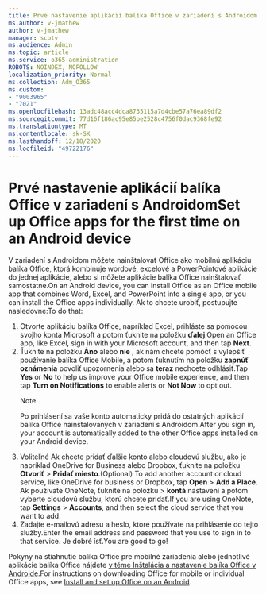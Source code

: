 ```yaml
---
title: Prvé nastavenie aplikácií balíka Office v zariadení s Androidom
ms.author: v-jmathew
author: v-jmathew
manager: scotv
ms.audience: Admin
ms.topic: article
ms.service: o365-administration
ROBOTS: NOINDEX, NOFOLLOW
localization_priority: Normal
ms.collection: Adm_O365
ms.custom:
- "9003965"
- "7021"
ms.openlocfilehash: 13adc48acc4dca8735115a7d4cbe57a76ea89df2
ms.sourcegitcommit: 77d16f186ac95e85be2528c4756f0dac9368fe92
ms.translationtype: MT
ms.contentlocale: sk-SK
ms.lasthandoff: 12/18/2020
ms.locfileid: "49722176"
---
```

# <a name="set-up-office-apps-for-the-first-time-on-an-android-device"></a><span data-ttu-id="613cb-102">Prvé nastavenie aplikácií balíka Office v zariadení s Androidom</span><span class="sxs-lookup"><span data-stu-id="613cb-102">Set up Office apps for the first time on an Android device</span></span>

<span data-ttu-id="613cb-103">V zariadení s Androidom môžete nainštalovať Office ako mobilnú aplikáciu balíka Office, ktorá kombinuje wordové, excelové a PowerPointové aplikácie do jednej aplikácie, alebo si môžete aplikácie balíka Office nainštalovať samostatne.</span><span class="sxs-lookup"><span data-stu-id="613cb-103">On an Android device, you can install Office as an Office mobile app that combines Word, Excel, and PowerPoint into a single app, or you can install the Office apps individually.</span></span> <span data-ttu-id="613cb-104">Ak to chcete urobiť, postupujte nasledovne:</span><span class="sxs-lookup"><span data-stu-id="613cb-104">To do that:</span></span>

1. <span data-ttu-id="613cb-105">Otvorte aplikáciu balíka Office, napríklad Excel, prihláste sa pomocou svojho konta Microsoft a potom ťuknite na položku **ďalej**.</span><span class="sxs-lookup"><span data-stu-id="613cb-105">Open an Office app, like Excel, sign in with your Microsoft account, and then tap **Next**.</span></span>
2. <span data-ttu-id="613cb-106">Ťuknite na položku **Áno** alebo **nie** , ak nám chcete pomôcť s vylepšiť používanie balíka Office Mobile, a potom ťuknutím na položku **zapnúť oznámenia** povoliť upozornenia alebo sa **teraz** nechcete odhlásiť.</span><span class="sxs-lookup"><span data-stu-id="613cb-106">Tap **Yes** or **No** to help us improve your Office mobile experience, and then tap **Turn on Notifications** to enable alerts or **Not Now** to opt out.</span></span>
    > [!NOTE]
    > <span data-ttu-id="613cb-107">Po prihlásení sa vaše konto automaticky pridá do ostatných aplikácií balíka Office nainštalovaných v zariadení s Androidom.</span><span class="sxs-lookup"><span data-stu-id="613cb-107">After you sign in, your account is automatically added to the other Office apps installed on your Android device.</span></span>
3. <span data-ttu-id="613cb-108">Voliteľné Ak chcete pridať ďalšie konto alebo cloudovú službu, ako je napríklad OneDrive for Business alebo Dropbox, ťuknite na položku **Otvoriť**  >  **Pridať miesto**.</span><span class="sxs-lookup"><span data-stu-id="613cb-108">(Optional) To add another account or cloud service, like OneDrive for business or Dropbox, tap **Open** > **Add a Place**.</span></span> <span data-ttu-id="613cb-109">Ak používate OneNote, ťuknite na položku   >  **kontá** nastavení a potom vyberte cloudovú službu, ktorú chcete pridať.</span><span class="sxs-lookup"><span data-stu-id="613cb-109">If you are using OneNote, tap **Settings** > **Accounts**, and then select the cloud service that you want to add.</span></span>
4. <span data-ttu-id="613cb-110">Zadajte e-mailovú adresu a heslo, ktoré používate na prihlásenie do tejto služby.</span><span class="sxs-lookup"><span data-stu-id="613cb-110">Enter the email address and password that you use to sign in to that service.</span></span> <span data-ttu-id="613cb-111">Je dobré ísť.</span><span class="sxs-lookup"><span data-stu-id="613cb-111">You are good to go!</span></span>

<span data-ttu-id="613cb-112">Pokyny na stiahnutie balíka Office pre mobilné zariadenia alebo jednotlivé aplikácie balíka Office nájdete [v téme Inštalácia a nastavenie balíka Office v Androide](https://go.microsoft.com/fwlink/?linkid=2135287).</span><span class="sxs-lookup"><span data-stu-id="613cb-112">For instructions on downloading Office for mobile or individual Office apps, see [Install and set up Office on an Android](https://go.microsoft.com/fwlink/?linkid=2135287).</span></span>
